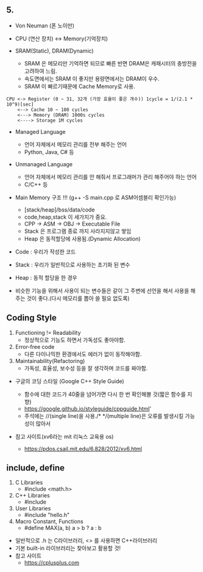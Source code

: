 ## 5.

- Von Neuman (폰 노이만)

- CPU (연산 장치) <-> Memory(기억장치)

- SRAM(Static), DRAM(Dynamic)
    - SRAM 은 메모리만 기억하면 되므로 빠른 반면 DRAM은 캐패시터의 충방전을 고려하여 느림.
    - 속도면에서는 SRAM 이 좋지만 용량면에서는 DRAM이 우수.
    - SRAM 이 빠르기때문에 Cache Memory로 사용.

```
CPU <-> Register (0 ~ 31, 32개 (가장 효율이 좋은 개수)) 1cycle = 1/(2.1 * 10^9)[sec]
    <--> Cache 10 ~ 100 cycles
    <---> Memory (DRAM) 1000s cycles
    <----> Storage 1M cycles
```

- Managed Language
    - 언어 자체에서 메모리 관리를 전부 해주는 언어
    - Python, Java, C# 등

- Unmanaged Language
    - 언어 자체에서 메모리 관리를 안 해줘서 프로그래머가 관리 해주어야 하는 언어
    - C/C++ 등


- Main Memory 구조 !!! (g++ -S main.cpp 로 ASM어셈블리 확인가능)
    - [stack/heap]/bss/data/code
    - code,heap,stack 이 세가지가 중요.
    - CPP -> ASM -> OBJ -> Executable File
    - Stack 은 프로그램 종료 까지 사라지지않고 쌓임
    - Heap 은 동적할당에 사용됨.(Dynamic Allocation)

- Code : 우리가 작성한 코드
- Stack : 우리가 일반적으로 사용하는 초기화 된 변수
- Heap : 동적 할당을 한 경우 
- 비슷한 기능을 위해서 사용이 되는 변수들은 같이 그 주변에 선언을 해서 사용을 해주는 것이 좋다.(다시 메모리를 뽑아 쓸 필요 없도록)

## Coding Style
1. Functioning != Readability
    -  정상적으로 기능도 하면서 가독성도 좋아야함. 
2. Error-free code
    - 다른 다이나믹한 환경에서도 에러가 없이 동작해야함.
3. Maintainability(Refactoring)
    - 가독성, 효율성, 보수성 등을 잘 생각하며 코드를 짜야함.

- 구글의 코딩 스타일 (Google C++ Style Guide)
    - 함수에 대한 코드가 40줄을 넘어가면 다시 한 번 확인해볼 것(짧은 함수를 지향)
    - https://google.github.io/styleguide/cppguide.html'
    - 주석에는 //(single line)을 사용./* */(multiple line)은 오류를 발생시킬 가능성이 많아서

- 참고 사이트(xv6라는 mit 리눅스 교육용 os)
    - https://pdos.csail.mit.edu/6.828/2012/xv6.html


## include, define
1. C Libraries
    - #include <math.h>
2. C++ Libraries
    - #include <iostream>
3. User Libraries
    - #include "hello.h"
4. Macro Constant, Functions
    - #define MAX(a, b) a > b ? a : b
- 일반적으로 .h 는 C라이브러리, <> 를 사용하면 C++라이브러리
- 기본 built-in 라이브러리는 찾아보고 활용할 것!
- 참고 사이트
    - https://cplusplus.com
